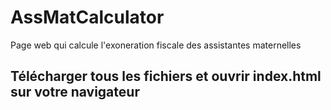 # AssMatCalculator
Page web qui calcule l'exoneration fiscale des assistantes maternelles

## Télécharger tous les fichiers et ouvrir index.html sur votre navigateur
